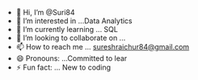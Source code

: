 - 👋 Hi, I’m @Suri84
- 👀 I’m interested in ...Data Analytics
- 🌱 I’m currently learning ... SQL
- 💞️ I’m looking to collaborate on ...
- 📫 How to reach me ... sureshraichur84@gmail.com
- 😄 Pronouns: ...Committed to lear
- ⚡ Fun fact: ... New to coding

<!---
Suri84/Suri84 is a ✨ special ✨ repository because its `README.md` (this file) appears on your GitHub profile.
You can click the Preview link to take a look at your changes.
--->
